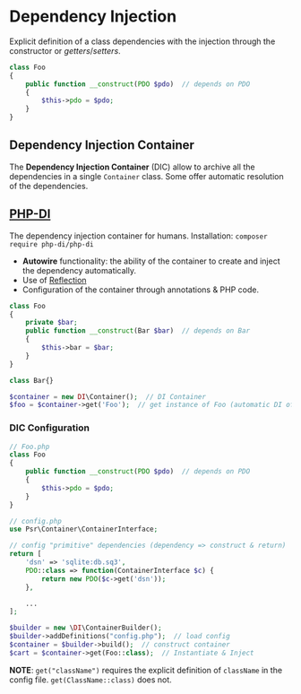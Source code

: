 # Dependency Injection

Explicit definition of a class dependencies with the injection through the constructor or *getters*/*setters*.

```php
class Foo
{
    public function __construct(PDO $pdo)  // depends on PDO
    {
        $this->pdo = $pdo;
    }
}
```

## Dependency Injection Container

The **Dependency Injection Container** (DIC) allow to archive all the dependencies in a single `Container` class. Some offer automatic resolution of the dependencies.

## [PHP-DI](https://php-di.org/)

The dependency injection container for humans. Installation: `composer require php-di/php-di`

- **Autowire** functionality: the ability of the container to create and inject the dependency automatically.
- Use of [Reflection](https://www.php.net/manual/en/intro.reflection.php)
- Configuration of the container through annotations & PHP code.

```php
class Foo
{
    private $bar;
    public function __construct(Bar $bar)  // depends on Bar
    {
        $this->bar = $bar;
    }
}

class Bar{}

$container = new DI\Container();  // DI Container
$foo = $container->get('Foo');  // get instance of Foo (automatic DI of Bar)
```

### DIC Configuration

```php
// Foo.php
class Foo
{
    public function __construct(PDO $pdo)  // depends on PDO
    {
        $this->pdo = $pdo;
    }
}
```

```php
// config.php
use Psr\Container\ContainerInterface;

// config "primitive" dependencies (dependency => construct & return)
return [
    'dsn' => 'sqlite:db.sq3',
    PDO::class => function(ContainerInterface $c) {
        return new PDO($c->get('dsn'));
    },

    ...
];
```

```php
$builder = new \DI\ContainerBuilder();
$builder->addDefinitions("config.php");  // load config
$container = $builder->build();  // construct container
$cart = $container->get(Foo::class);  // Instantiate & Inject
```

**NOTE**: `get("className")` requires the explicit definition of `className` in the config file. `get(ClassName::class)` does not.
